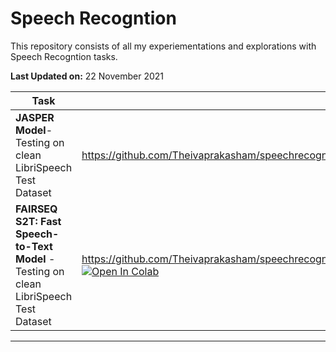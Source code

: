 # Speech Recogntion

This repository consists of all my experiementations and explorations with Speech Recogntion tasks.

**Last Updated on:** 22 November 2021

| Task | Link |
|--|--|
|**JASPER Model**- Testing on clean LibriSpeech Test Dataset  | https://github.com/Theivaprakasham/speechrecognition/blob/main/Jasper/JASPER_10x5_Test_Inference_Librispeech.ipynb [![Open In Colab](https://colab.research.google.com/assets/colab-badge.svg)](https://colab.research.google.com/github/Theivaprakasham/speechrecognition/blob/main/Jasper/JASPER_10x5_Test_Inference_Librispeech.ipynb)
|**FAIRSEQ S2T: Fast Speech-to-Text Model** - Testing on clean LibriSpeech Test Dataset |https://github.com/Theivaprakasham/speechrecognition/blob/main/Speech2Text/Speech2Text_small_medium_Test_Inference_Librispeech.ipynb [![Open In Colab](https://colab.research.google.com/assets/colab-badge.svg)](https://colab.research.google.com/github/Theivaprakasham/speechrecognition/blob/main/Speech2Text/Speech2Text_small_medium_Test_Inference_Librispeech.ipynb)  
-------


